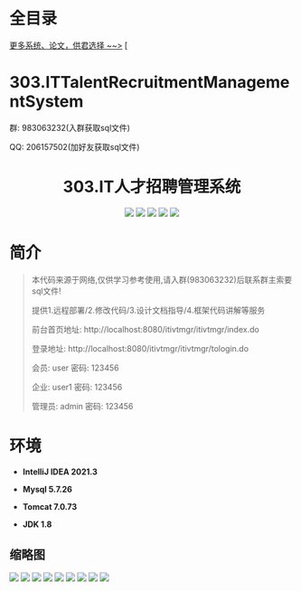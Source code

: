 # 全目录

[更多系统、论文，供君选择 ~~>](https://www.bitwise.net.cn)
[
# 303.ITTalentRecruitmentManagementSystem

<p>群: 983063232(入群获取sql文件)</p>
<p>QQ: 206157502(加好友获取sql文件)</p>

<p><h1 align="center">303.IT人才招聘管理系统</h1></p>


<p align="center">
	<img src="https://img.shields.io/badge/jdk-1.8-orange.svg"/>
    <img src="https://img.shields.io/badge/spring-5.x-lightgrey.svg"/>
    <img src="https://img.shields.io/badge/springmvc-3.x-blue.svg"/>
    <img src="https://img.shields.io/badge/jsp-3.x-blue.svg"/>
    <img src="https://img.shields.io/badge/mybatis-5.x-yellow.svg"/>
</p>

# 简介

> 本代码来源于网络,仅供学习参考使用,请入群(983063232)后联系群主索要sql文件!
>
> 提供1.远程部署/2.修改代码/3.设计文档指导/4.框架代码讲解等服务
>
> 前台首页地址: http://localhost:8080/itivtmgr/itivtmgr/index.do
>
> 登录地址: http://localhost:8080/itivtmgr/itivtmgr/tologin.do
>
> 会员: user 密码: 123456
> 
> 企业: user1 密码: 123456
>
> 管理员: admin   密码: 123456
>

# 环境

- <b>IntelliJ IDEA 2021.3</b>

- <b>Mysql 5.7.26</b>

- <b>Tomcat 7.0.73</b>

- <b>JDK 1.8</b>




## 缩略图

![](https://bitwise.oss-cn-heyuan.aliyuncs.com/2024/9/10/ede2664b-7a2e-449e-9b6a-aa4333700d6f.png)
![](https://bitwise.oss-cn-heyuan.aliyuncs.com/2024/9/10/9aa342a3-78df-49af-9d10-f061fd735f49.png)
![](https://bitwise.oss-cn-heyuan.aliyuncs.com/2024/9/10/3283d3a8-097b-4e23-81f1-887cb29e1e1f.png)
![](https://bitwise.oss-cn-heyuan.aliyuncs.com/2024/9/10/380ba4ba-ba55-49ab-8e2b-2e4d5253d4c1.png)
![](https://bitwise.oss-cn-heyuan.aliyuncs.com/2024/9/10/8ba8ff5d-1a50-4534-a1f7-2f5f74b4b063.png)
![](https://bitwise.oss-cn-heyuan.aliyuncs.com/2024/9/10/4d598c77-a2f8-44bb-a5bc-c766679f605e.png)
![](https://bitwise.oss-cn-heyuan.aliyuncs.com/2024/9/10/5966a99e-7550-42b5-82ba-0feb67afdf7b.png)
![](https://bitwise.oss-cn-heyuan.aliyuncs.com/2024/9/10/8936f495-8635-4ab2-afca-b9c3d6ac4779.png)
![](https://bitwise.oss-cn-heyuan.aliyuncs.com/2024/9/10/f2a02132-2f3a-4c75-b253-35a228ba2edc.png)





